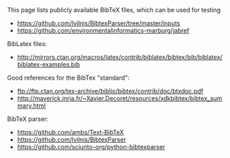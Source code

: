 This page lists publicly available BibTeX files, which can be used for testing

* https://github.com/lvilnis/BibtexParser/tree/master/inputs
* https://github.com/environmentalinformatics-marburg/jabref

BibLatex files:
* http://mirrors.ctan.org/macros/latex/contrib/biblatex/bibtex/bib/biblatex/biblatex-examples.bib

Good references for the BibTex "standard":
* ftp://ftp.ctan.org/tex-archive/biblio/bibtex/contrib/doc/btxdoc.pdf
* http://maverick.inria.fr/~Xavier.Decoret/resources/xdkbibtex/bibtex_summary.html

BibTeX parser:
* https://github.com/ambs/Text-BibTeX
* https://github.com/lvilnis/BibtexParser
* https://github.com/sciunto-org/python-bibtexparser
